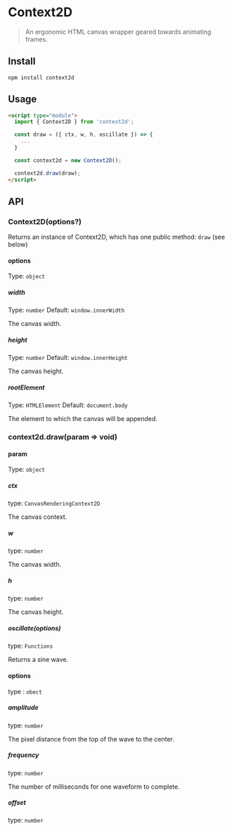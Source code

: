 # Context2D

> An ergonomic HTML canvas wrapper geared towards animating frames.

## Install

```
npm install context2d
```

## Usage

```html
<script type="module">
  import { Context2D } from 'context2d';

  const draw = ({ ctx, w, h, oscillate }) => {
    ...
  }

  const context2d = new Context2D();

  context2d.draw(draw);
</script>
```

## API

### Context2D(options?)
Returns an instance of Context2D, which has one public method: `draw` (see below)

#### options

Type: `object`

##### width

Type: `number`
Default: `window.innerWidth`

The canvas width.

##### height

Type: `number`
Default: `window.innerHeight`

The canvas height.

##### rootElement

Type: `HTMLElement`
Default: `document.body`

The element to which the canvas will be appended.

### context2d.draw(param => void)

#### param

Type: `object`

##### ctx

type: `CanvasRenderingContext2D`

The canvas context.

##### w

type: `number`

The canvas width.

##### h

type: `number`

The canvas height.

##### oscillate(options)

type: `Functions`

Returns a sine wave.

#### options

type : `obect`

##### amplitude

type: `number`

The pixel distance from the top of the wave to the center.

##### frequency

type: `number`

The number of milliseconds for one waveform to complete.

##### offset

type: `number`

